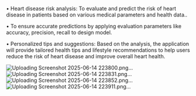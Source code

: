 •	Heart disease risk analysis: To evaluate and predict the risk of heart disease in patients based on various medical parameters and health data..

•	To ensure accurate predictions by applying evaluation parameters like accuracy, precision, recall to design model.

•	Personalized tips and suggestions: Based on the analysis, the application will provide tailored health tips and lifestyle recommendations to help
users reduce the risk of heart disease and improve overall heart health.


![Uploading Screenshot 2025-06-14 223800.png…]()
![Uploading Screenshot 2025-06-14 223831.png…]()
![Uploading Screenshot 2025-06-14 223852.png…]()
![Uploading Screenshot 2025-06-14 223911.png…]()
